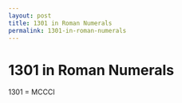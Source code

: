 ```yaml
---
layout: post
title: 1301 in Roman Numerals
permalink: 1301-in-roman-numerals
---
```


# 1301 in Roman Numerals

1301 = MCCCI
